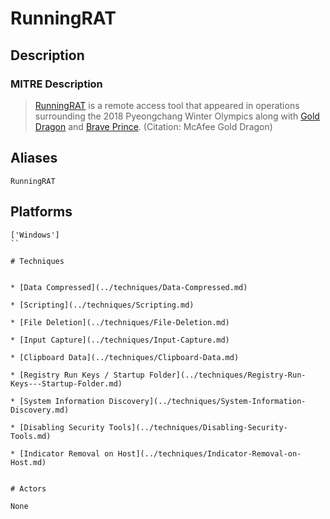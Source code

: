 
# RunningRAT

## Description

### MITRE Description

> [RunningRAT](https://attack.mitre.org/software/S0253) is a remote access tool that appeared in operations surrounding the 2018 Pyeongchang Winter Olympics along with [Gold Dragon](https://attack.mitre.org/software/S0249) and [Brave Prince](https://attack.mitre.org/software/S0252). (Citation: McAfee Gold Dragon)

## Aliases

```
RunningRAT
```

## Platforms

```
['Windows']
``

# Techniques


* [Data Compressed](../techniques/Data-Compressed.md)

* [Scripting](../techniques/Scripting.md)
    
* [File Deletion](../techniques/File-Deletion.md)
    
* [Input Capture](../techniques/Input-Capture.md)
    
* [Clipboard Data](../techniques/Clipboard-Data.md)
    
* [Registry Run Keys / Startup Folder](../techniques/Registry-Run-Keys---Startup-Folder.md)
    
* [System Information Discovery](../techniques/System-Information-Discovery.md)
    
* [Disabling Security Tools](../techniques/Disabling-Security-Tools.md)
    
* [Indicator Removal on Host](../techniques/Indicator-Removal-on-Host.md)
    

# Actors

None
